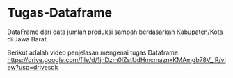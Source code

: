 # Tugas-Dataframe
DataFrame dari data jumlah produksi sampah berdasarkan Kabupaten/Kota di Jawa Barat.


Berikut adalah video penjelasan mengenai tugas Dataframe:
https://drive.google.com/file/d/1jnDzm0lZstUdHmcmaznxKMAmgb78V_IR/view?usp=drivesdk

